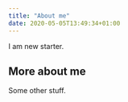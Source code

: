 ```yaml
---
title: "About me"
date: 2020-05-05T13:49:34+01:00
---
```


I am new starter.

## More about me

Some other stuff.


